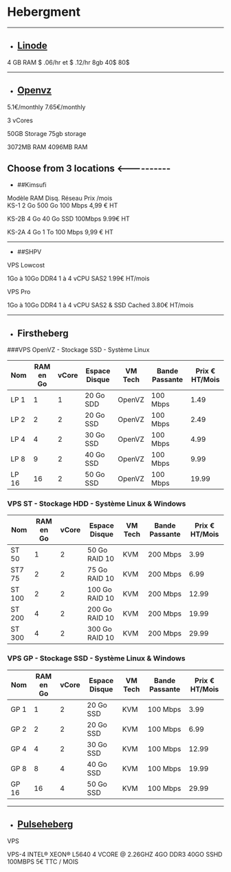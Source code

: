 # Hebergment   

------

* ## [Linode](https://www.linode.com/pricing)

4 GB RAM $ .06/hr et $ .12/hr 8gb 
			40$       80$

-----
*  ## [Openvz](https://openvz.io/)

5.1€/monthly	                7.65€/monthly		

3 vCores						

50GB Storage					75gb storage

3072MB RAM						4096MB RAM

Choose from 3 locations			<----------
---
* ##Kimsufi 


Modèle	 RAM	Disq.	Réseau 	       Prix /mois	
KS-1	 2 Go	500 Go	100 Mbps		4,99 € HT 

KS-2B	4 Go  40 Go SSD 100Mbps			9.99€ HT

KS-2A	4 Go	1 To	100 Mbps	    9,99 € HT 

----
* ##SHPV 

VPS Lowcost

1Go à 10Go DDR4
1 à 4 vCPU
SAS2
1.99€ HT/mois

VPS Pro

1Go à 10Go DDR4
1 à 4 vCPU
SAS2 & SSD Cached
3.80€ HT/mois

-----
* ## Firstheberg

###VPS OpenVZ - Stockage SSD - Système Linux

| Nom   | RAM en Go | vCore | Espace Disque | VM Tech | Bande Passante | Prix € HT/Mois |
|-------|-----------|-------|---------------|---------|----------------|----------------|
| LP 1  | 1         | 1     | 20 Go SDD     | OpenVZ  | 100 Mbps       | 1.49           |
| LP 2  | 2         | 2     | 20 Go SSD     | OpenVZ  | 100 Mbps       | 2.49           |
| LP 4  | 4         | 2     |  30 Go SSD    | OpenVZ  | 100 Mbps       | 4.99           |
| LP 8  | 9         | 2     | 40 Go SSD     | OpenVZ  | 100 Mbps       | 9.99           |
| LP 16 | 16        | 2     | 50 Go SSD     | OpenVZ  | 100 Mbps       | 19.99          |



### VPS ST - Stockage HDD - Système Linux & Windows

| Nom     | RAM en Go | vCore | Espace Disque  | VM Tech | Bande Passante | Prix € HT/Mois |
|---------|-----------|-------|----------------|---------|----------------|----------------|
| ST 50   | 1         | 2     | 50 Go RAID 10  | KVM     | 200 Mbps       | 3.99           |
| ST7 75  | 2         | 2     | 75 Go RAID 10  | KVM     | 200 Mbps       | 6.99           |
| ST 100  | 2         | 2     | 100 Go RAID 10 | KVM     | 200 Mbps       | 12.99          |
| ST 200  | 4         | 2     | 200 Go RAID 10 | KVM     | 200 Mbps       | 19.99          |
| ST 300  | 4         | 2     | 300 Go RAID 10 | KVM     | 200 Mbps       | 29.99          |


### VPS GP - Stockage SSD - Système Linux & Windows

| Nom   | RAM en Go | vCore | Espace Disque | VM Tech | Bande Passante | Prix € HT/Mois |
|-------|-----------|-------|---------------|---------|----------------|----------------|
| GP 1  | 1         | 2     | 20 Go SSD     | KVM     | 100 Mbps       | 3.99           |
| GP 2  | 2         | 2     | 20 Go SSD     | KVM     | 100 Mbps       | 6.99           |
| GP 4  | 4         | 2     | 30 Go SSD     | KVM     | 100 Mbps       | 12.99          |
| GP 8  | 8         | 4     | 40 Go SSD     | KVM     | 100 Mbps       | 19.99          |
| GP 16 | 16        | 4     | 50 Go SSD     | KVM     | 100 Mbps       | 29.99          |

--- 
* ## [Pulseheberg](https://www.pulseheberg.com/cloud/vps-linux)

VPS

VPS-4
INTEL® XEON® L5640
4 VCORE @ 2.26GHZ
4GO DDR3
40GO SSHD
100MBPS
5€ TTC / MOIS
 
